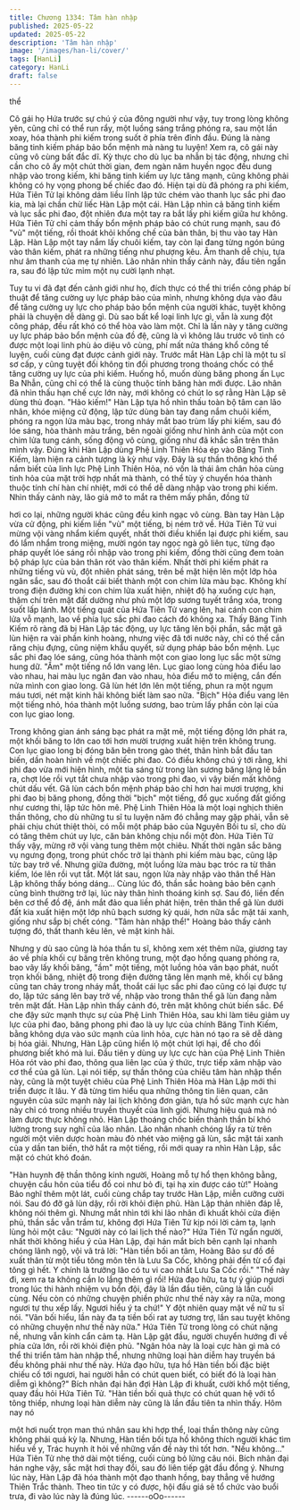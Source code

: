 ```yaml
---
title: Chương 1334: Tâm hàn nhập
published: 2025-05-22
updated: 2025-05-22
description: 'Tâm hàn nhập'
image: '/images/han-li/cover/'
tags: [HanLi]
category: HanLi
draft: false
---
```


thể

Cô gái họ Hứa trước sự chú ý của đông người như vậy, tuy trong
lòng không yên, cũng chỉ có thể run rẩy, một luồng sáng trắng
phóng ra, sau một lần xoay, hóa thành phi kiếm trong suốt ở phía
trên đỉnh đầu.
Đúng là nàng băng tinh kiếm pháp bảo bổn mệnh mà nàng tu
luyện! Xem ra, cô gái này cũng vô cùng bất đắc dĩ.
Kỳ thực cho dù lục ba nhẫn bị tác động, nhưng chỉ cần cho cô ấy
một chút thời gian, đem ngàn năm huyền ngọc đều dung nhập
vào trong kiếm, khi băng tinh kiếm uy lực tăng mạnh, cũng không
phải không có hy vọng phong bế chiếc đao đó.
Hiện tại dù đã phóng ra phi kiếm, Hứa Tiên Tử lại không dám liều
lĩnh lập tức chém vào thanh lục sắc phi đao kia, mà lại chần chừ
liếc Hàn Lập một cái.
Hàn Lập nhìn cả băng tinh kiếm và lục sắc phi đao, đột nhiên đưa
một tay ra bắt lấy phi kiếm giữa hư không.
Hứa Tiên Tử chỉ cảm thấy bổn mệnh pháp bảo có chút rung
mạnh, sau đó "vù" một tiếng, rồi thoát khỏi khống chế của bản
thân, bị thu vào tay Hàn Lập.
Hàn Lập một tay nắm lấy chuôi kiếm, tay còn lại đang từng ngón
búng vào thân kiếm, phát ra những tiếng như phượng kêu.
Âm thanh dễ chịu, tựa như âm thanh của mẹ tự nhiên.
Lão nhân nhìn thấy cảnh này, đầu tiên ngẩn ra, sau đó lập tức
mỉm một nụ cười lạnh nhạt.

Tuy tu vi đã đạt đến cảnh giới như họ, đích thực có thể thi triển
công pháp bí thuật để tăng cường uy lực pháp bảo của mình,
nhưng không dựa vào đâu để tăng cường uy lực cho pháp bảo
bổn mệnh của người khác, tuyệt không phải là chuyện dễ dàng
gì.
Dù sao bất kể loại linh lực gì, vẫn là xung đột công pháp, đều rất
khó có thể hòa vào làm một.
Chỉ là lần này y tăng cường uy lực pháp bảo bổn mệnh của đồ
đệ, cũng là vì không lâu trước vô tình có được một loại linh phù
ảo diệu vô cùng, phí mất nửa tháng khổ công tế luyện, cuối cùng
đạt được cảnh giới này.
Trước mắt Hàn Lập chỉ là một tu sĩ sơ cấp, y cũng tuyệt đối không
tin đối phương trong thoáng chốc có thể tăng cường uy lực của
phi kiếm.
Huống hồ, muốn dùng băng phong ấn Lục Ba Nhẫn, cũng chỉ có
thể là cùng thuộc tính băng hàn mới được. Lão nhân đã nhìn thấu
hạn chế cực lớn này, mới không có chút lo sợ rằng Hàn Lập sẽ
dùng thủ đoạn.
"Hảo kiếm!" Hàn Lập tựa hồ nhìn thấu toàn bộ tâm can lão nhân,
khóe miệng cử động, lập tức dùng bàn tay đang nắm chuôi kiếm,
phóng ra ngọn lửa màu bạc, trong nháy mắt bao trùm lấy phi
kiếm, sau đó lóe sáng, hòa thành màu trắng, bên ngoài giống như
hình ảnh của một con chim lửa tung cánh, sống động vô cùng,
giống như đã khắc sẵn trên thân mình vậy.
Đúng khi Hàn Lập dùng Phệ Linh Thiên Hỏa ép vào Băng Tinh
Kiếm, làm hiện ra cảnh tượng là kỳ như vậy.
Đây là sự thần thông khó thể nắm biết của linh lực Phệ Linh Thiên
Hỏa, nó vốn là thái âm chân hỏa cùng tinh hỏa của mặt trời hợp
nhất mà thành, có thể tùy ý chuyển hóa thành thuộc tính chí hàn
chí nhiệt, mới có thể dễ dàng nhập vào trong phi kiếm.
Nhìn thấy cảnh này, lão giả mở to mắt ra thêm mấy phần, đồng tử

hơi co lại, những người khác cũng đều kinh ngạc vô cùng.
Bàn tay Hàn Lập vừa cử động, phi kiếm liền "vù" một tiếng, bị
ném trở về.
Hứa Tiên Tử vui mừng vội vàng nhẩm kiếm quyết, nhất thời điều
khiển lại được phi kiếm, sau đó lẩm nhẩm trong miệng, mười
ngón tay ngọc ngà gõ liên tục, từng đạo pháp quyết lóe sáng rồi
nhập vào trong phi kiếm, đồng thời cũng đem toàn bộ pháp lực
của bản thân rót vào thân kiếm.
Nhất thời phi kiếm phát ra những tiếng vù vù, đột nhiên phát
sáng, trên bề mặt hiện lên một lớp hỏa ngân sắc, sau đó thoắt cái
biết thành một con chim lửa màu bạc.
Không khí trong điện đường khi con chim lửa xuất hiện, nhiệt độ
hạ xuống cực hạn, thậm chí trên mặt đất dường như phủ một lớp
sương tuyết trắng xóa, trong suốt lấp lánh.
Một tiếng quát của Hứa Tiên Tử vang lên, hai cánh con chim lửa
vỗ mạnh, lao về phía lục sắc phi đao cách đó không xa.
Thấy Băng Tinh Kiếm rõ ràng đã bị Hàn Lập tác động, uy lực tăng
lên bội phần, sắc mặt gã lùn hiện ra vài phần kinh hoàng, nhưng
việc đã tới nước này, chỉ có thể cắn răng chịu đựng, cũng niệm
khẩu quyết, sử dụng pháp bảo bổn mệnh.
Lục sắc phi đao lóe sáng, cũng hóa thành một con giao long lục
sắc một sừng hung dữ. "Ầm" một tiếng nổ lớn vang lên.
Lục giao long cùng hỏa điểu lao vào nhau, hai màu lục ngân đan
vào nhau, hỏa điểu mở to miệng, cắn đến nửa mình con giao
long.
Gã lùn hét lớn lên một tiếng, phun ra một ngụm máu tươi, nét mặt
kinh hãi không biết làm sao nữa.
"Bịch" Hỏa điểu vang lên một tiếng nhỏ, hóa thành một luồng
sương, bao trùm lấy phần còn lại của con lục giao long.

Trong không gian ánh sáng bạc phát ra mặt mẽ, một tiếng động
lớn phát ra, một khối băng to lớn cao tới hơn mười trượng xuất
hiện trên không trung.
Con lục giao long bị đóng băn bên trong gào thét, thân hình bắt
đầu tan biến, dần hoàn hình về một chiếc phi đao.
Có điều không chú ý tới rằng, khi phi đao vừa mới hiện hình, một
tia sáng từ trong làn sương băng lặng lẽ bắn ra, chợt lóe rồi vụt
tắt chưa nhập vào trong phi đao, vì vậy biến mất không chút dấu
vết.
Gã lùn cách bổn mệnh pháp bảo chỉ hơn hai mươi trượng, khi phi
đao bị băng phong, đồng thời "bịch" một tiếng, đổ gục xuống đất
giống như cương thi, lập tức hôn mê.
Phệ Linh Thiên Hỏa là một loại nghịch thiên thần thông, cho dù
những tu sĩ tu luyện năm đó chẳng may gặp phải, vẫn sẽ phải
chịu chút thiệt thòi, có mỗi một pháp bảo của Nguyên Bối tu sĩ,
cho dù có tăng thêm chút uy lực, căn bản không chịu nổi một đòn.
Hứa Tiên Tử thấy vậy, mừng rỡ vội vàng tung thêm một chiêu.
Nhất thời ngân sắc băng vụ ngưng đọng, trong phút chốc trở lại
thành phi kiếm màu bạc, cũng lập tức bay trở về.
Nhưng giữa đường, một luồng lửa màu bạc tróc ra từ thân kiếm,
lóe lên rồi vụt tắt.
Một lát sau, ngọn lửa này nhập vào thân thể Hàn Lập không thấy
bóng dáng…
Cùng lúc đó, thần sắc hoàng bảo bên cạnh cũng bình thường trở
lại, lúc này thân hình thoáng kinh sợ. Sau đó, liền đến bên cơ thể
đồ đệ, ánh mắt đảo qua liền phát hiện, trên thân thể gã lùn dưới
đất kia xuất hiện một lớp nhũ bạch sương kỳ quái, hơn nữa sắc
mặt tái xanh, giống như sắp bị chết cóng.
"Tâm hàn nhập thể!" Hoàng bảo thấy cảnh tượng đó, thất thanh
kêu lên, vẻ mặt kinh hãi.

Nhưng y dù sao cũng là hóa thần tu sĩ, không xem xét thêm nữa,
giương tay áo về phía khối cự băng trên không trung, một đạo
hồng quang phóng ra, bao vây lấy khối băng, "ầm" một tiếng, một
luồng hỏa vân bạo phát, nuốt trọn khối băng, nhiệt độ trong điện
đường tăng lên mạnh mẽ, khối cự băng cũng tan chảy trong nháy
mắt, thoắt cái lục sắc phi đao cũng có lại được tự do, lập tức sáng
lên bay trở về, nhập vào trong thân thể gã lùn đang nằm trên mặt
đất.
Hàn Lập nhìn thấy cảnh đó, trên mặt không chút biến sắc.
Để che đậy sức mạnh thực sự của Phệ Linh Thiên Hỏa, sau khi
làm tiêu giảm uy lực của phi đao, băng phong phi đao là uy lực
của chính Băng Tinh Kiếm, bằng không dựa vào sức mạnh của
linh hỏa, cực hàn nó tạo ra sẽ dễ dàng bị hóa giải. Nhưng, Hàn
Lập cũng hiển lộ một chút lợi hại, để cho đối phương biết khó mà
lui.
Đầu tiên y dùng uy lực cực hàn của Phệ Linh Thiên Hỏa rót vào
phi đao, thông qua liên lạc của ý thức, trực tiếp xâm nhập vào cơ
thể của gã lùn.
Lại nói tiếp, sự thần thông của chiêu tâm hàn nhập thển này, cũng
là một tuyệt chiêu của Phệ Linh Thiên Hỏa mà Hàn Lập mới thi
triển được ít lâu.
Y đã từng tìm hiểu qua những thông tin liên quan, căn nguyên
của sức mạnh này lai lịch không đơn giản, tựa hồ sức mạnh cực
hàn này chỉ có trong nhiều truyền thuyết của linh giới.
Nhưng hiệu quả mà nó làm được thực không nhỏ.
Hàn Lập thoáng chốc biến thành thần bí khó lường trong suy nghĩ
của lão nhân.
Lão nhân nhanh chóng lấy ra từ trên người một viên dược hoàn
màu đỏ nhét vào miệng gã lùn, sắc mặt tái xanh của y dần tan
biến, thở hắt ra một tiếng, rồi mới quay ra nhìn Hàn Lập, sắc mặt
có chút khó đoán.

"Hàn huynh đệ thần thông kinh người, Hoàng mỗ tự hổ thẹn
không bằng, chuyện cầu hôn của tiểu đồ coi như bỏ đi, tại hạ xin
được cáo từ!" Hoàng Bảo nghĩ thêm một lát, cuối cùng chắp tay
trước Hàn Lập, miễn cưỡng cười nói.
Sau đó đỡ gã lùn dậy, rồi rời khỏi điện phủ.
Hàn Lập thản nhiên đáp lễ, không nói thêm gì. Nhưng mắt nhìn
tới khi lão nhân đi khuất khỏi cửa điện phủ, thần sắc vẫn trầm tư,
không đợi Hứa Tiên Tử kịp nói lời cảm tạ, lạnh lùng hỏi một câu:
"Người này có lai lịch thế nào?" Hứa Tiên Tử ngẩn người, nhất
thời không hiểu ý của Hàn Lập, đại hán mắt bích bên cạnh lại
nhanh chóng lãnh ngộ, vội vã trả lời: "Hàn tiền bối an tâm, Hoàng
Bảo sư đồ đề xuất thân từ một tiểu tông môn tên là Lưu Sa Cốc,
không phải đến từ cổ đại tông gì hết. Y chính là trưởng lão có tu vi
cao nhất Lưu Sa Cốc rồi."
"Thế này đi, xem ra ta không cần lo lắng thêm gì rồi! Hứa đạo
hữu, ta tự ý giúp ngươi trong lúc thi hành nhiệm vụ bổn đội, đây là
lần đầu tiên, cũng là lần cuối cùng. Nếu còn có những chuyện
phiền phức như thế này xảy ra nữa, mong ngươi tự thu xếp lấy.
Ngươi hiểu ý ta chứ!" Y đột nhiên quay mặt về nữ tu sĩ nói.
"Vãn bối hiểu, lần này đa tạ tiền bối rat ay tương trợ, lần sau tuyệt
không có những chuyện như thế này nữa." Hứa Tiên Tử trong
lòng có chút nặng nề, nhưng vẫn kính cẩn cảm tạ.
Hàn Lập gật đầu, người chuyển hướng đi về phía cửa lớn, rồi rời
khỏi điện phủ.
"Ngân hỏa này là loại cực hàn gì mà có thể thi triển tâm hàn nhập
thể, nhưng những loại hàn diễm hay truyền bá đều không phải
như thế này. Hứa đạo hữu, tựa hồ Hàn tiền bối đặc biệt chiếu cố
tới ngươi, hai người hẳn có chút quen biết, có biết đó là loại hàn
diễm gì không?" Bích nhãn đại hãn đợi Hàn Lập đi khuất, cười
khổ một tiếng, quay đầu hỏi Hứa Tiên Tử.
"Hàn tiền bối quả thực có chút quan hệ với tổ tông thiếp, nhưng
loại hàn diễm này cũng là lần đầu tiên ta nhìn thấy. Hôm nay nó

một hơi nuốt trọn man thú nhân sau khi hợp thể, loại thần thông
này cũng không phải quá kỳ lạ. Nhưng, Hàn tiền bối tựa hồ không
thích người khác tìm hiểu về y, Trác huynh ít hỏi về những vấn đề
này thì tốt hơn.
"Nếu không…" Hứa Tiên Tử nhẹ thở dài một tiếng, cuối cùng bỏ
lửng câu nói.
Bích nhãn đại hán nghe vậy, sắc mặt hơi thay đổi, sau đó liên tiếp
gật đầu đồng ý.
Nhưng lúc này, Hàn Lập đã hóa thành một đạo thanh hồng, bay
thẳng về hướng Thiên Trắc thành.
Theo tin tức y có được, hội đấu giá sẽ tổ chức vào buổi trưa, đi
vào lúc này là đúng lúc.
------oOo------
